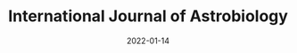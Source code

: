 ---
date: 2022-01-14
##
title:    International Journal of Astrobiology 
## Titel der Publikation, beispielweise The Lancet.
##
authors: 'Van Cutsem, J, Abeln, V, Schneider, S, et al.'
##
status:   default
##
en:
  subtitle:   'The impact of the COVID-19 lockdown on human psychology and physical activity; a space analogue research perspective'
  ##
  description: 'Astronauts will encounter isolated, confined and extreme (ICE) conditions during future missions, and will have to be able to adapt. Until recently, however, few places on Earth could serve as acceptable space analogues (i.e., submarine and polar regions). The coronavirus disease-2019 (COVID-19)-related lockdowns around the globe provided a good opportunity to obtain more comprehensive datasets on the impact of prolonged isolation on human functioning in a very large sample. Seven hundred forty-eight individuals (Belgium 442, Spain 183, Germany 50, Italy 50, US 23; Mean age ± SD: 41 ± 14 years, with an age range of 18–83 years; 66% women) filled out an online survey assessing the impact of the COVID-lockdown on psychological, exercise and general health variables a first time near the beginning of the initial lockdown (hereafter ‘T1’; 24 ± 13 days after the start of the first lockdown; i.e., 3 weeks after the start of the first lockdown) and a second time a couple of weeks thereafter (hereafter ‘T2’; 17 ± 5 days after the first online survey; i.e., 6 weeks after the start of the first lockdown). From T1 to T2 an improvement of subjective sleep quality was observed, that was related to an increase in subjective sleep efficiency and a decrease in sleep latency and disturbance. Weekly sitting time decreased, and the weekly amount of moderate and vigorous physical activity increased from T1 to T2. No differences from T1 to T2 were observed in terms of mood, loneliness and state anxiety. A lower amount of sitting time was significantly correlated with improved subjective sleep quality and with an increased amount of moderate and vigorous physical activity. Compared to 3 weeks into the first COVID-imposed lockdown, 6-weeks after the start of the first COVID-imposed lockdown, physical activity and subjective sleep scores were positively impacted. The present, large sample size study further confirms exercise as a worthwhile countermeasure to psycho-physiological deconditioning during confinement.'
  ## 
  tags:    [COVID-19, isolated and confined environment, lockdown, physical activity, sleep, space analogue]
## 
de: 
  ##
  subtitle:   'Die Auswirkungen der COVID-19-Lockdowns auf die menschliche Psychologie und körperliche Aktivität; eine raumanaloge Forschungsperspektive'
  ##
  description: 'Astronauten werden bei künftigen Missionen isolierten, eingeschränkten und extremen Bedingungen ausgesetzt sein und müssen in der Lage sein, sich daran anzupassen. Bis vor kurzem konnten jedoch nur wenige Orte auf der Erde als akzeptable Weltraumanaloga dienen (d. h. Unterwasser- und Polarregionen). Die mit der Coronavirus-Krankheit 2019 (COVID-19) zusammenhängenden Abriegelungen rund um den Globus boten eine gute Gelegenheit, umfassendere Daten über die Auswirkungen einer längeren Isolation auf die menschlichen Funktionen in einer sehr großen Stichprobe zu erhalten. Siebenhundertachtundvierzig Personen (Belgien 442, Spanien 183, Deutschland 50, Italien 50, USA 23; Durchschnittsalter ± SD: 41 ± 14 Jahre, mit einer Altersspanne von 18-83 Jahren; 66 % Frauen) füllten eine Online-Umfrage aus, in der die Auswirkungen der COVID-Absperrung auf psychologische, sportliche und allgemeine Gesundheitsvariablen bewertet wurden, und zwar ein erstes Mal zu Beginn der ersten Absperrung (im Folgenden "T1"; 24 ± 13 Tage nach Beginn der ersten Absperrung; d. h., 3 Wochen nach Beginn des ersten Lockdowns) und ein zweites Mal einige Wochen danach (im Folgenden "T2"; 17 ± 5 Tage nach der ersten Online-Befragung; d. h. 6 Wochen nach Beginn des ersten Lockdowns). Von T1 bis T2 wurde eine Verbesserung der subjektiven Schlafqualität beobachtet, die mit einer Zunahme der subjektiven Schlafeffizienz und einer Abnahme der Schlaflatenz und der Schlafstörung zusammenhing. Die wöchentliche Sitzzeit verringerte sich, und die wöchentliche Menge an mäßiger und intensiver körperlicher Aktivität nahm von T1 zu T2 zu. In Bezug auf Stimmung, Einsamkeit und Angstzustände wurden keine Unterschiede zwischen T1 und T2 festgestellt. Eine geringere Sitzdauer korrelierte signifikant mit einer verbesserten subjektiven Schlafqualität und einem erhöhten Maß an moderater und intensiver körperlicher Aktivität. Im Vergleich zu drei Wochen nach der ersten COVID-auferlegten Sperre wurden sechs Wochen nach Beginn der ersten COVID-auferlegten Sperre die Werte für körperliche Aktivität und subjektiven Schlaf positiv beeinflusst. Die vorliegende Studie mit einer großen Stichprobe bestätigt erneut, dass körperliche Betätigung eine lohnende Gegenmaßnahme zur psychophysiologischen Dekonditionierung während der Haft ist.'
  ## 
  ##
  tags:     [COVID-19, isolierte und eingeschränkte Umgebung, Einsperren, körperliche Aktivität, Schlaf, Raumanalogie]
##
group:  "Interventions"
##
credit:      https://doi.org/10.1017/S1473550421000409
##
## 2020-09-30_10.1038_s41590-020-00808-x.md
---